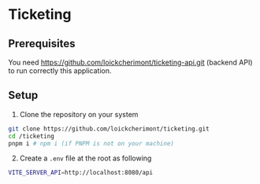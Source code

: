 # Ticketing

## Prerequisites

You need https://github.com/loickcherimont/ticketing-api.git (backend API) to run correctly this application.

## Setup 

1. Clone the repository on your system
```bash
git clone https://github.com/loickcherimont/ticketing.git
cd /ticketing
pnpm i # npm i (if PNPM is not on your machine)
```

2. Create a `.env` file at the root as following

```bash
VITE_SERVER_API=http://localhost:8080/api
```